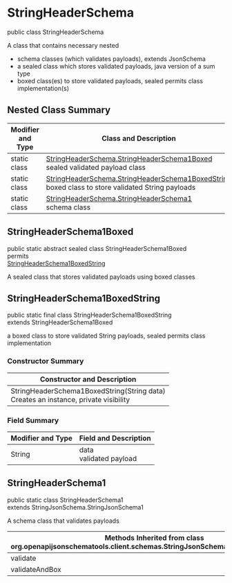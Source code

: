 # StringHeaderSchema
public class StringHeaderSchema

A class that contains necessary nested
- schema classes (which validates payloads), extends JsonSchema
- a sealed class which stores validated payloads, java version of a sum type
- boxed class(es) to store validated payloads, sealed permits class implementation(s)

## Nested Class Summary
| Modifier and Type | Class and Description |
| ----------------- | ---------------------- |
| static class | [StringHeaderSchema.StringHeaderSchema1Boxed](#stringheaderschema1boxed)<br> sealed validated payload class |
| static class | [StringHeaderSchema.StringHeaderSchema1BoxedString](#stringheaderschema1boxedstring)<br> boxed class to store validated String payloads |
| static class | [StringHeaderSchema.StringHeaderSchema1](#stringheaderschema1)<br> schema class |

## StringHeaderSchema1Boxed
public static abstract sealed class StringHeaderSchema1Boxed<br>
permits<br>
[StringHeaderSchema1BoxedString](#stringheaderschema1boxedstring)

A sealed class that stores validated payloads using boxed classes

## StringHeaderSchema1BoxedString
public static final class StringHeaderSchema1BoxedString<br>
extends StringHeaderSchema1Boxed

a boxed class to store validated String payloads, sealed permits class implementation

### Constructor Summary
| Constructor and Description |
| --------------------------- |
| StringHeaderSchema1BoxedString(String data)<br>Creates an instance, private visibility |

### Field Summary
| Modifier and Type | Field and Description |
| ----------------- | ---------------------- |
| String | data<br>validated payload |

## StringHeaderSchema1
public static class StringHeaderSchema1<br>
extends StringJsonSchema.StringJsonSchema1

A schema class that validates payloads

| Methods Inherited from class org.openapijsonschematools.client.schemas.StringJsonSchema.StringJsonSchema1 |
| ------------------------------------------------------------------ |
| validate                                                           |
| validateAndBox                                                     |
